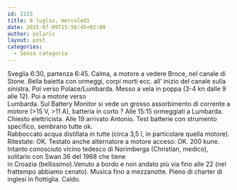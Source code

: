 ```yaml
---
id: 2115
title: 8 luglio, mercoledì
date: 2015-07-09T15:56:45+02:00
author: polaris
layout: post
categories:
  - Senza categoria
---
```

Sveglia 6:30, partenza 6:45. Calma, a motore a vedere Broce, nel canale di Stone. Bella baietta con ormeggi, corpi morti ecc. all&#8217; inizio del canale sulla sinistra. Poi verso Polace/Lumbarda. Messo a vela in poppa (3-4 kn dalle 9 alle 12). Poi a motore verso  
Lumbarda. Sul Battery Monitor si vede un grosso assorbimento di corrente a motore (>15 V, >11 A), batteria in corto ? Alle 15:15 ormeggiati a Lumbarda. Chiesto elettricista. Alle 19 arrivato Antonio. Test batterie con strumento specifico, sembrano tutte ok.  
Rabboccato acqua distillata in tutte (circa 3,5 l, in particolare quella motore). Ritestate: OK. Testato anche alternatore a motore acceso: OK. 200 kune. Intanto conosciuto vicino tedesco di Norimberga (Christian, medico), solitario con Swan 36 del 1968 che tiene  
in Croazia (bellissimo).Venuto a bordo e non andato più via fino alle 22 (nel frattempo abbiamo cenato). Musica fino a mezzanotte. Pieno di charter di inglesi in flottiglia. Caldo.